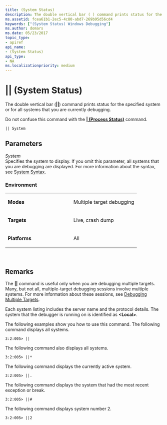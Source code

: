 ```yaml
---
title: (System Status)
description: The double vertical bar ( ) command prints status for the specified system or for all systems that you are currently debugging.Do not confuse this command with the (Process Status) command.
ms.assetid: fcea61b1-2ec5-4c80-abd7-269b95d56cd4
keywords: ["(System Status) Windows Debugging"]
ms.author: domars
ms.date: 05/23/2017
topic_type:
- apiref
api_name:
- (System Status)
api_type:
- NA
ms.localizationpriority: medium
---
```


# || (System Status)


The double vertical bar (**||**) command prints status for the specified system or for all systems that you are currently debugging.

Do not confuse this command with the [**| (Process Status)**](---process-status-.md) command.

```dbgcmd
|| System 
```

## <span id="ddk_cmd_system_status_dbg"></span><span id="DDK_CMD_SYSTEM_STATUS_DBG"></span>Parameters


<span id="_______System______"></span><span id="_______system______"></span><span id="_______SYSTEM______"></span> *System*   
Specifies the system to display. If you omit this parameter, all systems that you are debugging are displayed. For more information about the syntax, see [System Syntax](system-syntax.md).

### <span id="Environment"></span><span id="environment"></span><span id="ENVIRONMENT"></span>Environment

<table>
<colgroup>
<col width="50%" />
<col width="50%" />
</colgroup>
<tbody>
<tr class="odd">
<td align="left"><p><strong>Modes</strong></p></td>
<td align="left"><p>Multiple target debugging</p></td>
</tr>
<tr class="even">
<td align="left"><p><strong>Targets</strong></p></td>
<td align="left"><p>Live, crash dump</p></td>
</tr>
<tr class="odd">
<td align="left"><p><strong>Platforms</strong></p></td>
<td align="left"><p>All</p></td>
</tr>
</tbody>
</table>

 

Remarks
-------

The **||** command is useful only when you are debugging multiple targets. Many, but not all, multiple-target debugging sessions involve multiple systems. For more information about these sessions, see [Debugging Multiple Targets](debugging-multiple-targets.md).

Each system listing includes the server name and the protocol details. The system that the debugger is running on is identified as **&lt;Local&gt;**.

The following examples show you how to use this command. The following command displays all systems.

```dbgcmd
3:2:005> ||
```

The following command also displays all systems.

```dbgcmd
3:2:005> ||*
```

The following command displays the currently active system.

```dbgcmd
3:2:005> ||.
```

The following command displays the system that had the most recent exception or break.

```dbgcmd
3:2:005> ||#
```

The following command displays system number 2.

```dbgcmd
3:2:005> ||2
```

 

 





